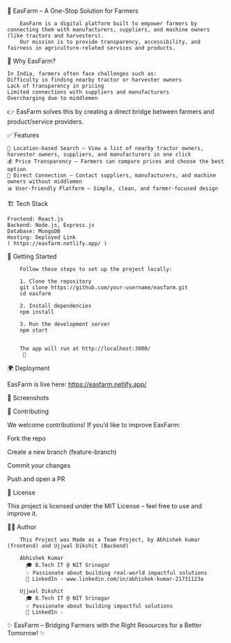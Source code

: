 🌱 EasFarm – A One-Stop Solution for Farmers

        EasFarm is a digital platform built to empower farmers by connecting them with manufacturers, suppliers, and machine owners (like tractors and harvesters).
        Our mission is to provide transparency, accessibility, and fairness in agriculture-related services and products.

🚜 Why EasFarm?

    In India, farmers often face challenges such as:
    Difficulty in finding nearby tractor or harvester owners
    Lack of transparency in pricing
    Limited connections with suppliers and manufacturers
    Overcharging due to middlemen

👉 EasFarm solves this by creating a direct bridge between farmers and product/service providers.


✅ Features

    📍 Location-based Search – View a list of nearby tractor owners, harvester owners, suppliers, and manufacturers in one click
    💰 Price Transparency – Farmers can compare prices and choose the best option
    🔗 Direct Connection – Contact suppliers, manufacturers, and machine owners without middlemen
    📊 User-friendly Platform – Simple, clean, and farmer-focused design


🏗️ Tech Stack

    Frontend: React.js
    Backend: Node.js, Express.js
    Database: MongoDB
    Hosting: Deployed Link
    ( https://easfarm.netlify.app/ )


🚀 Getting Started

        Follow these steps to set up the project locally:
        
        1. Clone the repository
        git clone https://github.com/your-username/easfarm.git
        cd easfarm
        
        2. Install dependencies
        npm install
        
        3. Run the development server
        npm start
        
        
        The app will run at http://localhost:3000/
         🎉
        
  🌍 Deployment
  
  EasFarm is live here: https://easfarm.netlify.app/
  
  📸 Screenshots
  
  
  
  🤝 Contributing
  
  We welcome contributions! If you’d like to improve EasFarm:
  
  Fork the repo
  
  Create a new branch (feature-branch)
  
  Commit your changes
  
  Push and open a PR

📜 License

This project is licensed under the MIT License – feel free to use and improve it.

👨‍💻 Author

        This Project was Made as a Team Project, by Abhishek kumar (frontend) and Ujjwal Dikshit (Backend)
        
        Abhishek Kumar
          🎓 B.Tech IT @ NIT Srinagar
          💡 Passionate about building real-world impactful solutions
          🔗 LinkedIn - www.linkedin.com/in/abhishek-kumar-21731123a
        
        Ujjwal Dikshit
          🎓 B.Tech IT @ NIT Srinagar
          💡 Passionate about building impactful solutions
          🔗 LinkedIn - 

✨ EasFarm – Bridging Farmers with the Right Resources for a Better Tomorrow! ✨

